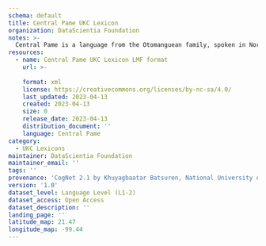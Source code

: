 ```yaml
---
schema: default
title: Central Pame UKC Lexicon
organization: DataScientia Foundation
notes: >-
  Central Pame is a language from the Otomanguean family, spoken in North America. The UKC Lexicon of Central Pame is represented as a lexico-semantic network. It consists of words, word senses, synsets, as well as sense-level and synset-level relationships.
resources:
  - name: Central Pame UKC Lexicon LMF format
    url: >-
      
    format: xml
    license: https://creativecommons.org/licenses/by-nc-sa/4.0/
    last_updated: 2023-04-13
    created: 2023-04-13
    size: 0
    release_date: 2023-04-13
    distribution_document: ''
    language: Central Pame
category:
  - UKC Lexicons
maintainer: DataScientia Foundation
maintainer_email: ''
tags: ''
provenance: 'CogNet 2.1 by Khuyagbaatar Batsuren, National University of Mongolia (http://cognet.ukc.disi.unitn.it); Princeton WordNet 2.1 by Princeton University (https://wordnet.princeton.edu)'
version: '1.0'
dataset_level: Language Level (L1-2)
dataset_access: Open Access
dataset_description: ''
landing_page: ''
latitude_map: 21.47
longitude_map: -99.44
---
```

